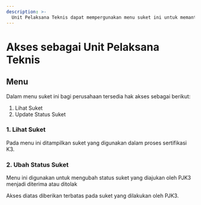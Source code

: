 ```yaml
---
description: >-
  Unit Pelaksana Teknis dapat mempergunakan menu suket ini untuk memantau aktifitas suket
---
```


# Akses sebagai Unit Pelaksana Teknis

## Menu

Dalam menu suket ini bagi perusahaan tersedia hak akses sebagai berikut:

1. Lihat Suket
2. Update Status Suket

### 1. Lihat Suket

Pada menu ini ditampilkan suket yang digunakan dalam proses sertifikasi K3.

### 2. Ubah Status Suket

Menu ini digunakan untuk mengubah status suket yang diajukan oleh PJK3 menjadi diterima atau ditolak

Akses diatas diberikan terbatas pada suket yang dilakukan oleh PJK3.
